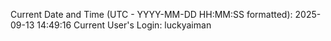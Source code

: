 Current Date and Time (UTC - YYYY-MM-DD HH:MM:SS formatted): 2025-09-13 14:49:16
Current User's Login: luckyaiman
